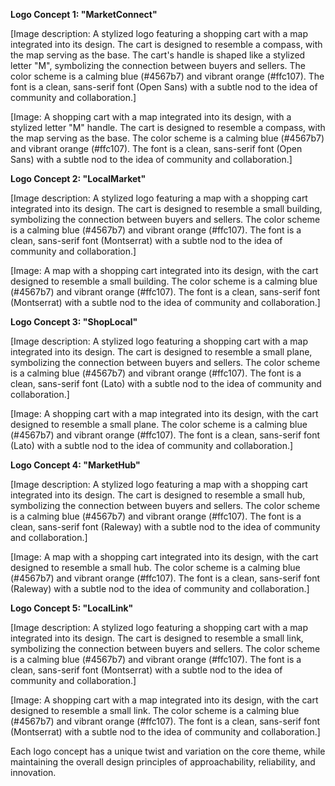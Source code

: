 **Logo Concept 1: "MarketConnect"**

[Image description: A stylized logo featuring a shopping cart with a map integrated into its design. The cart is designed to resemble a compass, with the map serving as the base. The cart's handle is shaped like a stylized letter "M", symbolizing the connection between buyers and sellers. The color scheme is a calming blue (#4567b7) and vibrant orange (#ffc107). The font is a clean, sans-serif font (Open Sans) with a subtle nod to the idea of community and collaboration.]

[Image: A shopping cart with a map integrated into its design, with a stylized letter "M" handle. The cart is designed to resemble a compass, with the map serving as the base. The color scheme is a calming blue (#4567b7) and vibrant orange (#ffc107). The font is a clean, sans-serif font (Open Sans) with a subtle nod to the idea of community and collaboration.]

**Logo Concept 2: "LocalMarket"**

[Image description: A stylized logo featuring a map with a shopping cart integrated into its design. The cart is designed to resemble a small building, symbolizing the connection between buyers and sellers. The color scheme is a calming blue (#4567b7) and vibrant orange (#ffc107). The font is a clean, sans-serif font (Montserrat) with a subtle nod to the idea of community and collaboration.]

[Image: A map with a shopping cart integrated into its design, with the cart designed to resemble a small building. The color scheme is a calming blue (#4567b7) and vibrant orange (#ffc107). The font is a clean, sans-serif font (Montserrat) with a subtle nod to the idea of community and collaboration.]

**Logo Concept 3: "ShopLocal"**

[Image description: A stylized logo featuring a shopping cart with a map integrated into its design. The cart is designed to resemble a small plane, symbolizing the connection between buyers and sellers. The color scheme is a calming blue (#4567b7) and vibrant orange (#ffc107). The font is a clean, sans-serif font (Lato) with a subtle nod to the idea of community and collaboration.]

[Image: A shopping cart with a map integrated into its design, with the cart designed to resemble a small plane. The color scheme is a calming blue (#4567b7) and vibrant orange (#ffc107). The font is a clean, sans-serif font (Lato) with a subtle nod to the idea of community and collaboration.]

**Logo Concept 4: "MarketHub"**

[Image description: A stylized logo featuring a map with a shopping cart integrated into its design. The cart is designed to resemble a small hub, symbolizing the connection between buyers and sellers. The color scheme is a calming blue (#4567b7) and vibrant orange (#ffc107). The font is a clean, sans-serif font (Raleway) with a subtle nod to the idea of community and collaboration.]

[Image: A map with a shopping cart integrated into its design, with the cart designed to resemble a small hub. The color scheme is a calming blue (#4567b7) and vibrant orange (#ffc107). The font is a clean, sans-serif font (Raleway) with a subtle nod to the idea of community and collaboration.]

**Logo Concept 5: "LocalLink"**

[Image description: A stylized logo featuring a shopping cart with a map integrated into its design. The cart is designed to resemble a small link, symbolizing the connection between buyers and sellers. The color scheme is a calming blue (#4567b7) and vibrant orange (#ffc107). The font is a clean, sans-serif font (Montserrat) with a subtle nod to the idea of community and collaboration.]

[Image: A shopping cart with a map integrated into its design, with the cart designed to resemble a small link. The color scheme is a calming blue (#4567b7) and vibrant orange (#ffc107). The font is a clean, sans-serif font (Montserrat) with a subtle nod to the idea of community and collaboration.]

Each logo concept has a unique twist and variation on the core theme, while maintaining the overall design principles of approachability, reliability, and innovation.